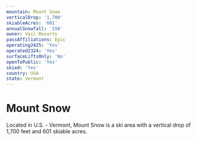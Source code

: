 ```yaml
---
mountain: Mount Snow
verticalDrop: '1,700'
skiableAcres: '601'
annualSnowfall: '150'
owner: Vail Resorts
passAffiliations: Epic
operating2425: 'Yes'
operated2324: 'Yes'
surfaceLiftsOnly: 'No'
openToPublic: 'Yes'
skied: 'Yes'
country: USA
state: Vermont
---
```


# Mount Snow

Located in U.S. - Vermont, Mount Snow is a ski area with a vertical drop of 1,700 feet and 601 skiable acres.
